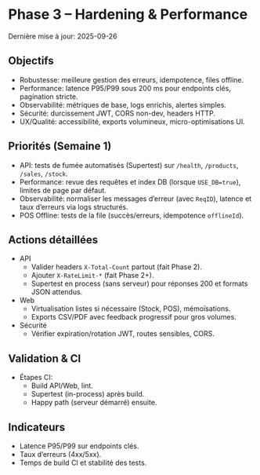 # Phase 3 – Hardening & Performance

Dernière mise à jour: 2025-09-26

## Objectifs
- Robustesse: meilleure gestion des erreurs, idempotence, files offline.
- Performance: latence P95/P99 sous 200 ms pour endpoints clés, pagination stricte.
- Observabilité: métriques de base, logs enrichis, alertes simples.
- Sécurité: durcissement JWT, CORS non-dev, headers HTTP.
- UX/Qualité: accessibilité, exports volumineux, micro-optimisations UI.

## Priorités (Semaine 1)
- API: tests de fumée automatisés (Supertest) sur `/health`, `/products`, `/sales`, `/stock`.
- Performance: revue des requêtes et index DB (lorsque `USE_DB=true`), limites de page par défaut.
- Observabilité: normaliser les messages d’erreur (avec `ReqID`), latence et taux d’erreurs via logs structurés.
- POS Offline: tests de la file (succès/erreurs, idempotence `offlineId`).

## Actions détaillées
- API
  - Valider headers `X-Total-Count` partout (fait Phase 2).
  - Ajouter `X-RateLimit-*` (fait Phase 2+).
  - Supertest en process (sans serveur) pour réponses 200 et formats JSON attendus.
- Web
  - Virtualisation listes si nécessaire (Stock, POS), mémoïsations.
  - Exports CSV/PDF avec feedback progressif pour gros volumes.
- Sécurité
  - Vérifier expiration/rotation JWT, routes sensibles, CORS.

## Validation & CI
- Étapes CI:
  - Build API/Web, lint.
  - Supertest (in-process) après build.
  - Happy path (serveur démarré) ensuite.

## Indicateurs
- Latence P95/P99 sur endpoints clés.
- Taux d’erreurs (4xx/5xx).
- Temps de build CI et stabilité des tests.
